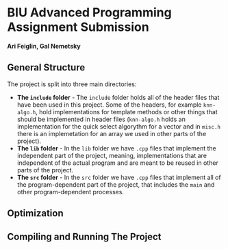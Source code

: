 # BIU Advanced Programming Assignment Submission
**Ari Feiglin, Gal Nemetsky**

## General Structure

The project is split into three main directories:

+ **The `include` folder** - 
    The `include` folder holds all of the header files that have been used in this project.
    Some of the headers, for example `knn-algo.h`, hold implementations for template methods or other things that should be implemented in header files (`knn-algo.h` holds an implementation for the quick select algorythm for a vector and in `misc.h` there is an implemetation for an array we used in other parts of the project).
+ **The `lib` folder** - 
    In the `lib` folder we have `.cpp` files that implement the independent part of the project, meaning, implementations that are independent of the actual program and are meant to be reused in other parts of the project. 
+ **The `src` folder** - 
    In the `src` folder we have `.cpp` files that implement all of the program-dependent part of the project, that includes the `main` and other program-dependent processes.

## Optimization

## Compiling and Running The Project

